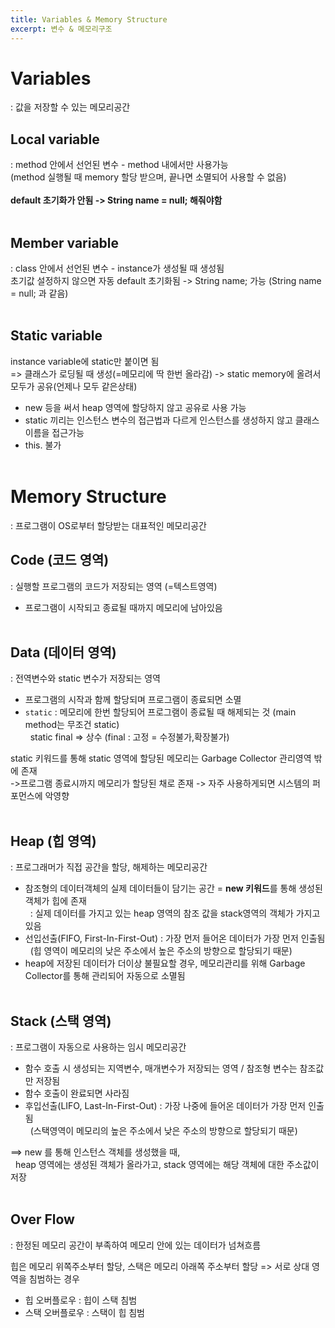 ```yaml
---
title: Variables & Memory Structure
excerpt: 변수 & 메모리구조
---
```


# Variables
: 값을 저장할 수 있는 메모리공간

## Local variable
: method 안에서 선언된 변수 - method 내에서만 사용가능  
(method 실행될 때 memory 할당 받으며, 끝나면 소멸되어 사용할 수 없음) <br/><br/>
**default 초기화가 안됨 -> String name = null; 해줘야함** <br/><br/>

## Member variable
: class 안에서 선언된 변수 - instance가 생성될 때 생성됨  
초기값 설정하지 않으면 자동 default 초기화됨 -> String name; 가능 (String name = null; 과 같음) <br/><br/>

## Static variable
instance variable에 static만 붙이면 됨  
=> 클래스가 로딩될 때 생성(=메모리에 딱 한번 올라감) -> static memory에 올려서 모두가 공유(언제나 모두 같은상태)  
- new 등을 써서 heap 영역에 할당하지 않고 공유로 사용 가능  
- static 끼리는 인스턴스 변수의 접근법과 다르게 인스턴스를 생성하지 않고 클래스이름을  접근가능  
- this. 불가 <br/><br/>

# Memory Structure
: 프로그램이 OS로부터 할당받는 대표적인 메모리공간  

## Code (코드 영역)
: 실행할 프로그램의 코드가 저장되는 영역 (=텍스트영역)
- 프로그램이 시작되고 종료될 때까지 메모리에 남아있음 <br/><br/>

## Data (데이터 영역)
: 전역변수와 static 변수가 저장되는 영역
- 프로그램의 시작과 함께 할당되며 프로그램이 종료되면 소멸 <br/>
- `static` : 메모리에 한번 할당되어 프로그램이 종료될 때 해제되는 것 (main method는 무조건 static)     
&nbsp; static final => 상수 (final : 고정 = 수정불가,확장불가)   

static 키워드를 통해 static 영역에 할당된 메모리는 Garbage Collector 관리영역 밖에 존재  
->프로그램 종료시까지 메모리가 할당된 채로 존재 -> 자주 사용하게되면 시스템의 퍼포먼스에 악영향 <br/><br/>

## Heap (힙 영역)
: 프로그래머가 직접 공간을 할당, 해제하는 메모리공간

- 참조형의 데이터객체의 실제 데이터들이 담기는 공간 = **new 키워드**를 통해 생성된 객체가 힙에 존재  
&nbsp; : 실제 데이터를 가지고 있는 heap 영역의 참조 값을 stack영역의 객체가 가지고 있음
- 선입선출(FIFO, First-In-First-Out) : 가장 먼저 들어온 데이터가 가장 먼저 인출됨  
&nbsp; (힙 영역이 메모리의 낮은 주소에서 높은 주소의 방향으로 할당되기 때문)   
- heap에 저장된 데이터가 더이상 불필요할 경우, 메모리관리를 위해 Garbage Collector를 통해 관리되어 자동으로 소멸됨<br/><br/>

## Stack (스택 영역)
: 프로그램이 자동으로 사용하는 임시 메모리공간

- 함수 호출 시 생성되는 지역변수, 매개변수가 저장되는 영역 / 참조형 변수는 참조값만 저장됨
- 함수 호출이 완료되면 사라짐
- 후입선출(LIFO, Last-In-First-Out) : 가장 나중에 들어온 데이터가 가장 먼저 인출됨  
&nbsp; (스택영역이 메모리의 높은 주소에서 낮은 주소의 방향으로 할당되기 때문) <br/>

==> new 를 통해 인스턴스 객체를 생성했을 때,  
&nbsp; heap 영역에는 생성된 객체가 올라가고, stack 영역에는 해당 객체에 대한 주소값이 저장 <br/><br/>

## Over Flow
: 한정된 메모리 공간이 부족하여 메모리 안에 있는 데이터가 넘쳐흐름   

힙은 메모리 위쪽주소부터 할당, 스택은 메모리 아래쪽 주소부터 할당 => 서로 상대 영역을 침범하는 경우   
- 힙 오버플로우 : 힙이 스택 침범  
- 스택 오버플로우 : 스택이 힙 침범 <br/>
